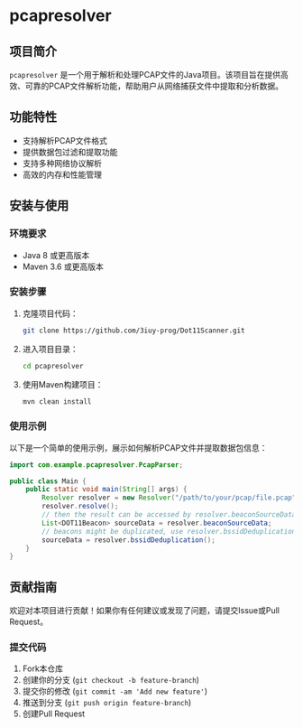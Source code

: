 # pcapresolver

## 项目简介
`pcapresolver` 是一个用于解析和处理PCAP文件的Java项目。该项目旨在提供高效、可靠的PCAP文件解析功能，帮助用户从网络捕获文件中提取和分析数据。

## 功能特性
- 支持解析PCAP文件格式
- 提供数据包过滤和提取功能
- 支持多种网络协议解析
- 高效的内存和性能管理

## 安装与使用
### 环境要求
- Java 8 或更高版本
- Maven 3.6 或更高版本

### 安装步骤
1. 克隆项目代码：
    ```bash
    git clone https://github.com/3iuy-prog/Dot11Scanner.git
    ```
2. 进入项目目录：
    ```bash
    cd pcapresolver
    ```
3. 使用Maven构建项目：
    ```bash
    mvn clean install
    ```

### 使用示例
以下是一个简单的使用示例，展示如何解析PCAP文件并提取数据包信息：
```java
import com.example.pcapresolver.PcapParser;

public class Main {
    public static void main(String[] args) {
        Resolver resolver = new Resolver("/path/to/your/pcap/file.pcap");
        resolver.resolve();
        // then the result can be accessed by resolver.beaconSourceData
        List<DOT11Beacon> sourceData = resolver.beaconSourceData;
        // beacons might be duplicated, use resolver.bssidDeduplication() to deduplicate
        sourceData = resolver.bssidDeduplication();
    }
}
```

## 贡献指南
欢迎对本项目进行贡献！如果你有任何建议或发现了问题，请提交Issue或Pull Request。

### 提交代码
1. Fork本仓库
2. 创建你的分支 (`git checkout -b feature-branch`)
3. 提交你的修改 (`git commit -am 'Add new feature'`)
4. 推送到分支 (`git push origin feature-branch`)
5. 创建Pull Request